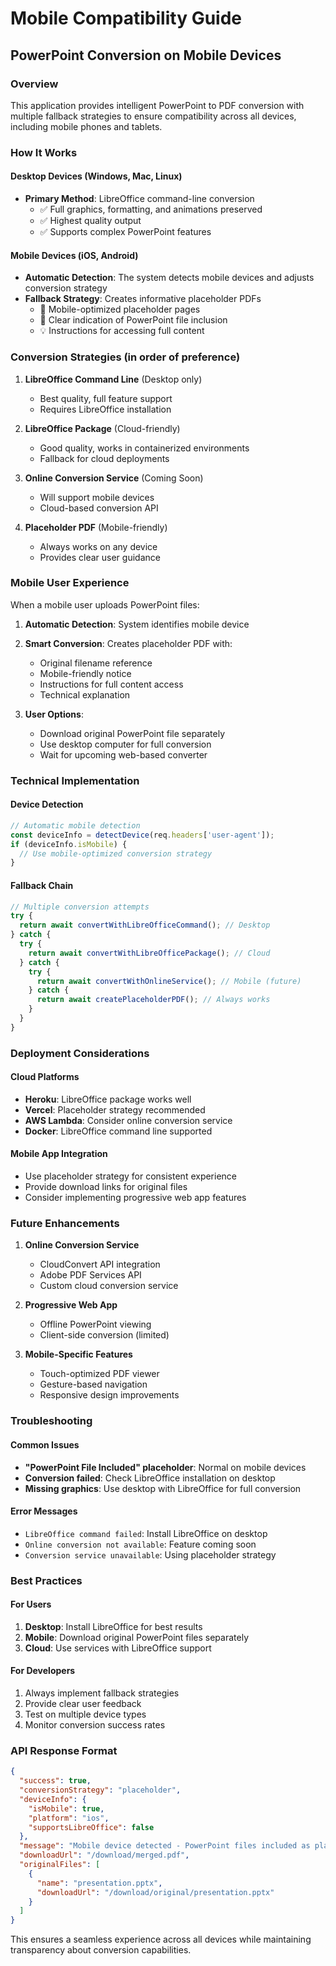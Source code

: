 # Mobile Compatibility Guide

## PowerPoint Conversion on Mobile Devices

### Overview
This application provides intelligent PowerPoint to PDF conversion with multiple fallback strategies to ensure compatibility across all devices, including mobile phones and tablets.

### How It Works

#### Desktop Devices (Windows, Mac, Linux)
- **Primary Method**: LibreOffice command-line conversion
  - ✅ Full graphics, formatting, and animations preserved
  - ✅ Highest quality output
  - ✅ Supports complex PowerPoint features

#### Mobile Devices (iOS, Android)
- **Automatic Detection**: The system detects mobile devices and adjusts conversion strategy
- **Fallback Strategy**: Creates informative placeholder PDFs
  - 📱 Mobile-optimized placeholder pages
  - 📄 Clear indication of PowerPoint file inclusion
  - 💡 Instructions for accessing full content

### Conversion Strategies (in order of preference)

1. **LibreOffice Command Line** (Desktop only)
   - Best quality, full feature support
   - Requires LibreOffice installation

2. **LibreOffice Package** (Cloud-friendly)
   - Good quality, works in containerized environments
   - Fallback for cloud deployments

3. **Online Conversion Service** (Coming Soon)
   - Will support mobile devices
   - Cloud-based conversion API

4. **Placeholder PDF** (Mobile-friendly)
   - Always works on any device
   - Provides clear user guidance

### Mobile User Experience

When a mobile user uploads PowerPoint files:

1. **Automatic Detection**: System identifies mobile device
2. **Smart Conversion**: Creates placeholder PDF with:
   - Original filename reference
   - Mobile-friendly notice
   - Instructions for full content access
   - Technical explanation

3. **User Options**:
   - Download original PowerPoint file separately
   - Use desktop computer for full conversion
   - Wait for upcoming web-based converter

### Technical Implementation

#### Device Detection
```typescript
// Automatic mobile detection
const deviceInfo = detectDevice(req.headers['user-agent']);
if (deviceInfo.isMobile) {
  // Use mobile-optimized conversion strategy
}
```

#### Fallback Chain
```typescript
// Multiple conversion attempts
try {
  return await convertWithLibreOfficeCommand(); // Desktop
} catch {
  try {
    return await convertWithLibreOfficePackage(); // Cloud
  } catch {
    try {
      return await convertWithOnlineService(); // Mobile (future)
    } catch {
      return await createPlaceholderPDF(); // Always works
    }
  }
}
```

### Deployment Considerations

#### Cloud Platforms
- **Heroku**: LibreOffice package works well
- **Vercel**: Placeholder strategy recommended
- **AWS Lambda**: Consider online conversion service
- **Docker**: LibreOffice command line supported

#### Mobile App Integration
- Use placeholder strategy for consistent experience
- Provide download links for original files
- Consider implementing progressive web app features

### Future Enhancements

1. **Online Conversion Service**
   - CloudConvert API integration
   - Adobe PDF Services API
   - Custom cloud conversion service

2. **Progressive Web App**
   - Offline PowerPoint viewing
   - Client-side conversion (limited)

3. **Mobile-Specific Features**
   - Touch-optimized PDF viewer
   - Gesture-based navigation
   - Responsive design improvements

### Troubleshooting

#### Common Issues
- **"PowerPoint File Included" placeholder**: Normal on mobile devices
- **Conversion failed**: Check LibreOffice installation on desktop
- **Missing graphics**: Use desktop with LibreOffice for full conversion

#### Error Messages
- `LibreOffice command failed`: Install LibreOffice on desktop
- `Online conversion not available`: Feature coming soon
- `Conversion service unavailable`: Using placeholder strategy

### Best Practices

#### For Users
1. **Desktop**: Install LibreOffice for best results
2. **Mobile**: Download original PowerPoint files separately
3. **Cloud**: Use services with LibreOffice support

#### For Developers
1. Always implement fallback strategies
2. Provide clear user feedback
3. Test on multiple device types
4. Monitor conversion success rates

### API Response Format

```json
{
  "success": true,
  "conversionStrategy": "placeholder",
  "deviceInfo": {
    "isMobile": true,
    "platform": "ios",
    "supportsLibreOffice": false
  },
  "message": "Mobile device detected - PowerPoint files included as placeholders",
  "downloadUrl": "/download/merged.pdf",
  "originalFiles": [
    {
      "name": "presentation.pptx",
      "downloadUrl": "/download/original/presentation.pptx"
    }
  ]
}
```

This ensures a seamless experience across all devices while maintaining transparency about conversion capabilities.
